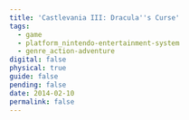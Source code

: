 ```yaml
---
title: 'Castlevania III: Dracula''s Curse'
tags:
  - game
  - platform_nintendo-entertainment-system
  - genre_action-adventure
digital: false
physical: true
guide: false
pending: false
date: 2014-02-10
permalink: false
---
```

